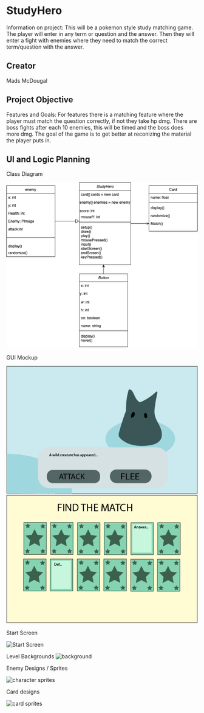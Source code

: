 # StudyHero
Information on project:
This will be a pokemon style study matching game. The player will enter in any term or question and the answer. Then they will enter a fight with enemies where they need to match the correct term/question with the answer.

## Creator
Mads McDougal

## Project Objective
Features and Goals: 
For features there is a matching feature where the player must match the question correctly, if not they take hp dmg. There are boss fights after each 10 enemies, this will be timed and the boss does more dmg. The goal of the game is to get better at reconizing the material the player puts in. 

## UI and Logic Planning
Class Diagram

![Class Diagram](https://github.com/olmpyia/StudyHero/blob/main/images/ClassDiagram.drawio.png?raw=true)

GUI Mockup

![FightScene](https://github.com/olmpyia/StudyHero/blob/main/images/FightScreen.png?raw=true)
![CardTable](https://github.com/olmpyia/StudyHero/blob/main/images/CardTable.png?raw=true)

Start Screen

![Start Screen]()

Level Backgrounds
![background]()



Enemy Designs / Sprites

![character sprites]()

Card designs

![card sprites]()
